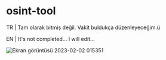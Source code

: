 # osint-tool

TR | Tam olarak bitmiş değil. Vakit buldukça düzenleyeceğim.ü

EN | It's not completed... I will edit...

![Ekran görüntüsü 2023-02-02 015351](https://user-images.githubusercontent.com/84701901/216185732-1f8b3c9b-c3d2-48a8-a331-1a6f619bfeeb.png)

